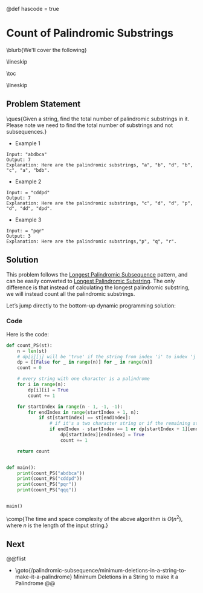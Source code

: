 @def hascode = true

# Count of Palindromic Substrings

\blurb{We'll cover the following}

\lineskip

\toc

\lineskip

## Problem Statement

\ques{Given a string, find the total number of palindromic substrings in it. Please note we need to find the total number of substrings and not subsequences.}

* Example 1

```Plaintext
Input: "abdbca"
Output: 7
Explanation: Here are the palindromic substrings, "a", "b", "d", "b", "c", "a", "bdb".
```

* Example 2

```Plaintext
Input: = "cddpd"
Output: 7
Explanation: Here are the palindromic substrings, "c", "d", "d", "p", "d", "dd", "dpd".
```

* Example 3

```Plaintext
Input: = "pqr"
Output: 3
Explanation: Here are the palindromic substrings,"p", "q", "r".
```

## Solution

This problem follows the [Longest Palindromic Subsequence](/palindromic-subsequence/index.html) pattern, and can be easily converted to [Longest Palindromic Substring](/palindromic-subsequence/longest-palindromic-substring/). The only difference is that instead of calculating the longest palindromic substring, we will instead count all the palindromic substrings.

Let’s jump directly to the bottom-up dynamic programming solution:

### Code

Here is the code:

```python
def count_PS(st):
    n = len(st)
    # dp[i][j] will be 'true' if the string from index 'i' to index 'j' is a palindrome
    dp = [[False for _ in range(n)] for _ in range(n)]
    count = 0

    # every string with one character is a palindrome
    for i in range(n):
        dp[i][i] = True
        count += 1

    for startIndex in range(n - 1, -1, -1):
        for endIndex in range(startIndex + 1, n):
            if st[startIndex] == st[endIndex]:
                # if it's a two character string or if the remaining string is a palindrome too
                if endIndex - startIndex == 1 or dp[startIndex + 1][endIndex - 1]:
                    dp[startIndex][endIndex] = True
                    count += 1

    return count


def main():
    print(count_PS("abdbca"))
    print(count_PS("cddpd"))
    print(count_PS("pqr"))
    print(count_PS("qqq"))


main()
```

\comp{The time and space complexity of the above algorithm is $O(n^2)$, where $n$ is the length of the input string.}

## Next
@@flist
* \goto{/palindromic-subsequence/minimum-deletions-in-a-string-to-make-it-a-palindrome} Minimum Deletions in a String to make it a Palindrome
@@